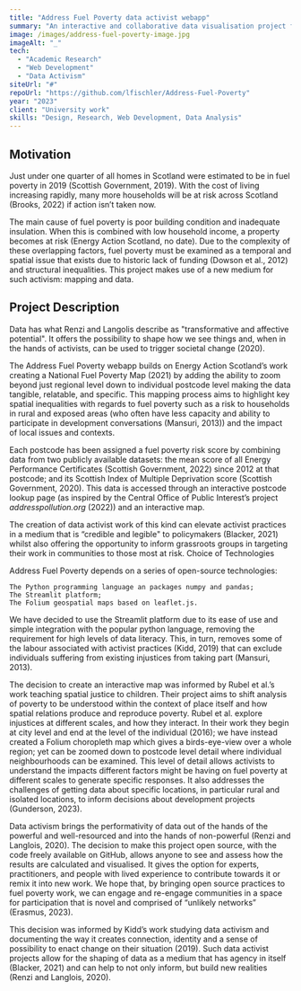 ```yaml
---
title: "Address Fuel Poverty data activist webapp"
summary: "An interactive and collaborative data visualisation project for activist and community groups fighting fuel poverty in Scotland."
image: /images/address-fuel-poverty-image.jpg
imageAlt: "_"
tech:
  - "Academic Research"
  - "Web Development"
  - "Data Activism"
siteUrl: "#"
repoUrl: "https://github.com/lfischler/Address-Fuel-Poverty"
year: "2023"
client: "University work"
skills: "Design, Research, Web Development, Data Analysis"
---
```


## Motivation
Just under one quarter of all homes in Scotland were estimated to be in fuel poverty in 2019 (Scottish Government, 2019). With the cost of living increasing rapidly, many more households will be at risk across Scotland (Brooks, 2022) if action isn’t taken now.

The main cause of fuel poverty is poor building condition and inadequate insulation. When this is combined with low household income, a property becomes at risk (Energy Action Scotland, no date). Due to the complexity of these overlapping factors, fuel poverty must be examined as a temporal and spatial issue that exists due to historic lack of funding (Dowson et al., 2012) and structural inequalities. This project makes use of a new medium for such activism: mapping and data.

## Project Description

Data has what Renzi and Langolis describe as "transformative and affective potential". It offers the possibility to shape how we see things and, when in the hands of activists, can be used to trigger societal change (2020).

The Address Fuel Poverty webapp builds on Energy Action Scotland’s work creating a National Fuel Poverty Map (2021) by adding the ability to zoom beyond just regional level down to individual postcode level making the data tangible, relatable, and specific. This mapping process aims to highlight key spatial inequalities with regards to fuel poverty such as a risk to households in rural and exposed areas (who often have less capacity and ability to participate in development conversations (Mansuri, 2013)) and the impact of local issues and contexts.

Each postcode has been assigned a fuel poverty risk score by combining data from two publicly available datasets: the mean score of all Energy Performance Certificates (Scottish Government, 2022) since 2012 at that postcode; and its Scottish Index of Multiple Deprivation score (Scottish Government, 2020). This data is accessed through an interactive postcode lookup page (as inspired by the Central Office of Public Interest’s project _addresspollution.org_ (2022)) and an interactive map.

The creation of data activist work of this kind can elevate activist practices in a medium that is “credible and legible" to policymakers (Blacker, 2021) whilst also offering the opportunity to inform grassroots groups in targeting their work in communities to those most at risk.
Choice of Technologies

Address Fuel Poverty depends on a series of open-source technologies:

    The Python programming language an packages numpy and pandas;
    The Streamlit platform;
    The Folium geospatial maps based on leaflet.js.

We have decided to use the Streamlit platform due to its ease of use and simple integration with the popular python language, removing the requirement for high levels of data literacy. This, in turn, removes some of the labour associated with activist practices (Kidd, 2019) that can exclude individuals suffering from existing injustices from taking part (Mansuri, 2013).

The decision to create an interactive map was informed by Rubel et al.’s work teaching spatial justice to children. Their project aims to shift analysis of poverty to be understood within the context of place itself and how spatial relations produce and reproduce poverty. Rubel et al. explore injustices at different scales, and how they interact. In their work they begin at city level and end at the level of the individual (2016); we have instead created a Folium choropleth map which gives a birds-eye-view over a whole region; yet can be zoomed down to postcode level detail where individual neighbourhoods can be examined. This level of detail allows activists to understand the impacts different factors might be having on fuel poverty at different scales to generate specific responses. It also addresses the challenges of getting data about specific locations, in particular rural and isolated locations, to inform decisions about development projects (Gunderson, 2023).

Data activism brings the performativity of data out of the hands of the powerful and well-resourced and into the hands of non-powerful (Renzi and Langlois, 2020). The decision to make this project open source, with the code freely available on GitHub, allows anyone to see and assess how the results are calculated and visualised. It gives the option for experts, practitioners, and people with lived experience to contribute towards it or remix it into new work. We hope that, by bringing open source practices to fuel poverty work, we can engage and re-engage communities in a space for participation that is novel and comprised of “unlikely networks” (Erasmus, 2023).

This decision was informed by Kidd’s work studying data activism and documenting the way it creates connection, identity and a sense of possibility to enact change on their situation (2019). Such data activist projects allow for the shaping of data as a medium that has agency in itself (Blacker, 2021) and can help to not only inform, but build new realities (Renzi and Langlois, 2020).
